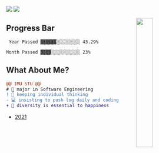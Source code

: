 ![](https://komarev.com/ghpvc/?username=bGZoCg) <img src="https://img.shields.io/github/last-commit/bgzo/blog?color=ff69b4&label=blog%20update%20%40%20"/> 

<img align="right" width="30%" src="https://media.giphy.com/media/k8kITi9SAwe9JWbUaH/giphy.gif">

## Progress Bar

```
 Year Passed ▓▓▓▓▓▓░░░░░░░░░ 43.29%

Month Passed ▓▓▓▓░░░░░░░░░░░ 23%
```
## What About Me?

```diff
@@ IMU STU @@
# 📖 major in Software Engineering
! 🤔 keeping individual thinking
- 💻 insisting to push log daily and coding  
+ 🎯 diversity is essential to happiness
```

- [2021](https://github.com/bGZoCg/2021)

